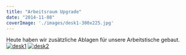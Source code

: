 ```yaml
---
title: "Arbeitsraum Upgrade"
date: "2014-11-08"
coverImage: './images/desk1-300x225.jpg'
---
```


Heute haben wir zusätzliche Ablagen für unsere Arbeitstische gebaut. [![desk1](../images/desk1-300x225.jpg)](https://hackzogtum-coburg.de/wp-content/uploads/2014/11/desk1.jpg) [![desk2](../images/desk2-300x225.jpg)](https://hackzogtum-coburg.de/wp-content/uploads/2014/11/desk2.jpg)

